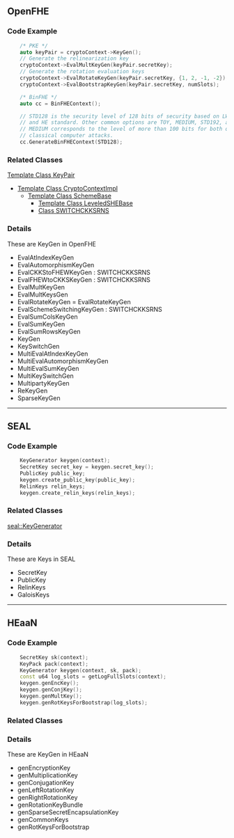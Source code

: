 ## OpenFHE

### Code Example
~~~ C++
	/* PKE */
	auto keyPair = cryptoContext->KeyGen();
    // Generate the relinearization key
    cryptoContext->EvalMultKeyGen(keyPair.secretKey);
    // Generate the rotation evaluation keys
    cryptoContext->EvalRotateKeyGen(keyPair.secretKey, {1, 2, -1, -2});
    cryptoContext->EvalBootstrapKeyGen(keyPair.secretKey, numSlots);

	/* BinFHE */
	auto cc = BinFHEContext();

    // STD128 is the security level of 128 bits of security based on LWE Estimator
    // and HE standard. Other common options are TOY, MEDIUM, STD192, and STD256.
    // MEDIUM corresponds to the level of more than 100 bits for both quantum and
    // classical computer attacks.
    cc.GenerateBinFHEContext(STD128);
~~~

### Related Classes
[Template Class KeyPair](https://openfhe-development.readthedocs.io/en/latest/api/classlbcrypto_1_1KeyPair.html#template-parameter-order)

+ [Template Class CryptoContextImpl](https://openfhe-development.readthedocs.io/en/latest/api/classlbcrypto_1_1CryptoContextImpl.html) 
	+ [Template Class SchemeBase](https://openfhe-development.readthedocs.io/en/latest/api/classlbcrypto_1_1SchemeBase.html?highlight=evalmultkeygen) 
		+ [Template Class LeveledSHEBase](https://openfhe-development.readthedocs.io/en/latest/api/classlbcrypto_1_1LeveledSHEBase.html?highlight=evalmultkeygen) 
		+ [Class SWITCHCKKSRNS](https://openfhe-development.readthedocs.io/en/latest/api/classlbcrypto_1_1SWITCHCKKSRNS.html?highlight=SWITCHCKKSRNS#class-switchckksrns "Permalink to this headline")
  
 
### Details
These are KeyGen in OpenFHE
 + EvalAtIndexKeyGen
 + EvalAutomorphismKeyGen
 + EvalCKKStoFHEWKeyGen : SWITCHCKKSRNS
 + EvalFHEWtoCKKSKeyGen : SWITCHCKKSRNS
 + EvalMultKeyGen
 + EvalMultKeysGen
 + EvalRotateKeyGen = EvalRotateKeyGen
 + EvalSchemeSwitchingKeyGen : SWITCHCKKSRNS
 + EvalSumColsKeyGen
 + EvalSumKeyGen
 + EvalSumRowsKeyGen
 + KeyGen
 + KeySwitchGen
 + MultiEvalAtIndexKeyGen
 + MultiEvalAutomorphismKeyGen
 + MultiEvalSumKeyGen
 + MultiKeySwitchGen
 + MultipartyKeyGen
 + ReKeyGen
 + SparseKeyGen


---

## SEAL

### Code Example
~~~ C++
	KeyGenerator keygen(context);
	SecretKey secret_key = keygen.secret_key();
	PublicKey public_key;
	keygen.create_public_key(public_key);
	RelinKeys relin_keys;
	keygen.create_relin_keys(relin_keys);
~~~

### Related Classes
[seal::KeyGenerator](https://maokami.github.io/SEAL/classseal_1_1_key_generator.html)

### Details
These are Keys in SEAL
 + SecretKey
 + PublicKey
 + RelinKeys
 + GaloisKeys

---
## HEaaN

### Code Example
~~~ C++
	SecretKey sk(context);
	KeyPack pack(context);
	KeyGenerator keygen(context, sk, pack);
	const u64 log_slots = getLogFullSlots(context);
	keygen.genEncKey();
	keygen.genConjKey();
	keygen.genMultKey();
	keygen.genRotKeysForBootstrap(log_slots);
~~~

### Related Classes

### Details
These are KeyGen in HEaaN
 + genEncryptionKey
 + genMultiplicationKey
 + genConjugationKey
 + genLeftRotationKey
 + genRightRotationKey
 + genRotationKeyBundle
 + genSparseSecretEncapsulationKey
 + genCommonKeys
 + genRotKeysForBootstrap

